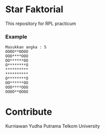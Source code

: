 # Star Faktorial
This repository for RPL practicum

### Example
```
Masukkan angka : 5
OOOO**OOOO
OOO****OOO
OO******OO
O********O
**********
**********
O********O
OO******OO
OOO****OOO
OOOO**OOOO
```

# Contribute
Kurniawan Yudha Putrama
Telkom University
